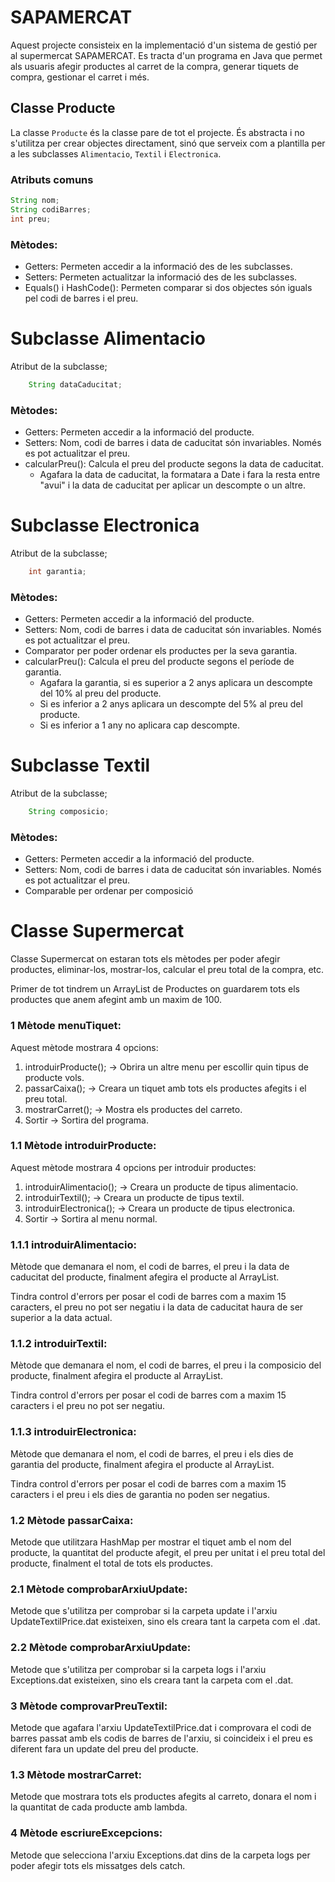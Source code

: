 # SAPAMERCAT
Aquest projecte consisteix en la implementació d'un sistema de gestió per al supermercat SAPAMERCAT. Es tracta d'un programa en Java que permet als usuaris afegir productes al carret de la compra, generar tiquets de compra, gestionar el carret i més.


## Classe Producte
La classe `Producte` és la classe pare de tot el projecte. És abstracta i no s'utilitza per crear objectes directament, sinó que serveix com a plantilla per a les subclasses `Alimentacio`, `Textil` i `Electronica`.
### Atributs comuns
```java
String nom;
String codiBarres;
int preu;
```
### Mètodes:
* Getters: Permeten accedir a la informació des de les subclasses.
* Setters: Permeten actualitzar la informació des de les subclasses.
* Equals() i HashCode(): Permeten comparar si dos objectes són iguals pel codi de barres i el preu.


# Subclasse Alimentacio
Atribut de la subclasse;
```java
    String dataCaducitat;
```
### Mètodes:
* Getters: Permeten accedir a la informació del producte.
* Setters: Nom, codi de barres i data de caducitat són invariables. Només es pot actualitzar el preu.
* calcularPreu(): Calcula el preu del producte segons la data de caducitat.
  * Agafara la data de caducitat, la formatara a Date i fara la resta entre "avui" i la data de caducitat per aplicar un descompte o un altre.


# Subclasse Electronica
Atribut de la subclasse;
```java
    int garantia;
```
### Mètodes:
* Getters: Permeten accedir a la informació del producte.
* Setters: Nom, codi de barres i data de caducitat són invariables. Només es pot actualitzar el preu.
* Comparator per poder ordenar els productes per la seva garantia.
* calcularPreu(): Calcula el preu del producte segons el període de garantia.
  * Agafara la garantia, si es superior a 2 anys aplicara un descompte del 10% al preu del producte.
  * Si es inferior a 2 anys aplicara un descompte del 5% al preu del producte.
  * Si es inferior a 1 any no aplicara cap descompte.


# Subclasse Textil
Atribut de la subclasse;
```java
    String composicio;
```
### Mètodes:
* Getters: Permeten accedir a la informació del producte.
* Setters: Nom, codi de barres i data de caducitat són invariables. Només es pot actualitzar el preu.
* Comparable per ordenar per composició


# Classe Supermercat
Classe Supermercat on estaran tots els mètodes per poder afegir productes, eliminar-los, mostrar-los, calcular el preu total de la compra, etc.

Primer de tot tindrem un ArrayList de Productes on guardarem tots els productes que anem afegint amb un maxim de 100.
### 1 Mètode menuTiquet:
Aquest mètode mostrara 4 opcions: 
1. introduirProducte(); -> Obrira un altre menu per escollir quin tipus de producte vols.
2. passarCaixa(); -> Creara un tiquet amb tots els productes afegits i el preu total.
3. mostrarCarret(); -> Mostra els productes del carreto.
4. Sortir -> Sortira del programa.


### 1.1 Mètode introduirProducte:
Aquest mètode mostrara 4 opcions per introduir productes:
1. introduirAlimentacio(); -> Creara un producte de tipus alimentacio.
2. introduirTextil(); -> Creara un producte de tipus textil.
3. introduirElectronica(); -> Creara un producte de tipus electronica.
4. Sortir -> Sortira al menu normal.


### 1.1.1 introduirAlimentacio:
Mètode que demanara el nom, el codi de barres, el preu i la data de caducitat del producte, finalment afegira el producte al ArrayList.

Tindra control d'errors per posar el codi de barres com a maxim 15 caracters, el preu no pot ser negatiu i la data de caducitat haura de ser superior a la data actual.


### 1.1.2 introduirTextil:
Mètode que demanara el nom, el codi de barres, el preu i la composicio del producte, finalment afegira el producte al ArrayList.

Tindra control d'errors per posar el codi de barres com a maxim 15 caracters i el preu no pot ser negatiu.


### 1.1.3 introduirElectronica:
Mètode que demanara el nom, el codi de barres, el preu i els dies de garantia del producte, finalment afegira el producte al ArrayList.

Tindra control d'errors per posar el codi de barres com a maxim 15 caracters i el preu i els dies de garantia no poden ser negatius.


### 1.2 Mètode passarCaixa:
Metode que utilitzara HashMap per mostrar el tiquet amb el nom del producte, la quantitat del producte afegit, el preu per unitat i el preu total del producte, finalment el total de tots els productes.


### 2.1 Mètode comprobarArxiuUpdate:
Metode que s'utilitza per comprobar si la carpeta update i l'arxiu UpdateTextilPrice.dat existeixen, sino els creara tant la carpeta com el .dat.


### 2.2 Mètode comprobarArxiuUpdate:
Metode que s'utilitza per comprobar si la carpeta logs i l'arxiu Exceptions.dat existeixen, sino els creara tant la carpeta com el .dat.


### 3 Mètode comprovarPreuTextil:
Metode que agafara l'arxiu UpdateTextilPrice.dat i comprovara el codi de barres passat amb els codis de barres de l'arxiu, si coincideix i el preu es diferent fara un update del preu del producte.


### 1.3 Mètode mostrarCarret:
Metode que mostrara tots els productes afegits al carreto, donara el nom i la quantitat de cada producte amb lambda.


### 4 Mètode escriureExcepcions:
Metode que selecciona l'arxiu Exceptions.dat dins de la carpeta logs per poder afegir tots els missatges dels catch.